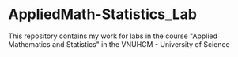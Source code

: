# AppliedMath-Statistics_Lab
This repository contains my work for labs in the course "Applied Mathematics and Statistics" in the VNUHCM - University of Science
